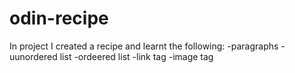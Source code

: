# odin-recipe
In project I created a recipe and learnt the following:
-paragraphs
-uunordered list
-ordeered list
-link tag
-image tag
